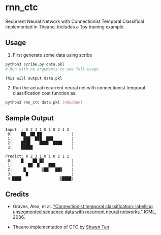 # rnn_ctc

Recurrent Neural Network with Connectionist Temporal Classifical implemented in Theano. Includes a Toy training example.

## Usage

1) First generate some data using scribe
```sh
python3 scribe.py data.pkl
# Run with no arguments to see full usage
```
    This will output data.pkl

2) Run the actual recurrent neural net with connectionist temporal classification cost function as:
```sh
python3 rnn_ctc data.pkl [nHidden]
```

## Sample Output
```
Input  : 0 2 3 1 0 1 0 2 1 2   
 0¦    ██  ██ ██             ¦  
 1¦     ███  ███  ███        ¦  
 2¦    ████    ████  ████    ¦  
 3¦    █████                 ¦  

Predict: 0 2 3 1 0 1 0 2 1 2   
 0¦    █    ██ █▓            ¦  
 1¦       ██  █    ███       ¦  
 2¦     █       ▒██   ██▓    ¦  
 3¦      █                   ¦  
 4¦████                 ▒████¦  
```

## Credits


* Graves, Alex, et al. ["Connectionist temporal classification: labelling unsegmented sequence data with recurrent neural networks."](http://machinelearning.wustl.edu/mlpapers/paper_files/icml2006_GravesFGS06.pdf) ICML, 2006.

* Theano implementation of CTC by [Shawn Tan](https://github.com/shawntan/rnn-experiment/)
